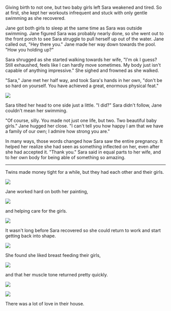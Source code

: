 Giving birth to not one, but two baby girls left Sara weakened and tired. So at first, she kept her workouts infrequent and stuck with only gentle swimming as she recovered.

Jane got both girls to sleep at the same time as Sara was outside swimming. Jane figured Sara was probably nearly done, so she went out to the front porch to see Sara struggle to pull herself up out of the water. Jane called out, "Hey there you." Jane made her way down towards the pool. "How you holding up?"

Sara shrugged as she started walking towards her wife, "I'm ok I guess? Still exhaushed, feels like I can hardly move sometimes. My body just isn't capable of anything impressive." She sighed and frowned as she walked.

"Sara," Jane met her half way, and took Sara's hands in her own, "don't be so hard on yourself. You have achieved a great, enormous physical feat."

![](12-23-16_5-09-12%C2%A0PM.png)

Sara tilted her head to one side just a little. "I did?" Sara didn't follow, Jane couldn't mean her swimming.

"Of course, silly. You made not just one life, but two. Two beautiful baby girls." Jane hugged her close. "I can't tell you how happy I am that we have a family of our own; I admire how strong you are."

In many ways, those words changed how Sara saw the entire pregnancy. It helped her realize she had seen as something inflected on her, even after she had accepted it. "Thank you." Sara said in equal parts to her wife, and to her own body for being able of something so amazing.

----

Twins made money tight for a while, but they had each other and their girls.

![](12-23-16_6-12-10%C2%A0PM.png)

Jane worked hard on both her painting,

![](12-23-16_7-26-00%C2%A0PM.png)

and helping care for the girls.

![](12-23-16_6-03-46%C2%A0PM.png)

It wasn't long before Sara recovered so she could return to work and start getting back into shape.

![](12-23-16_6-09-33%C2%A0PM.png)

She found she liked breast feeding their girls,

![](12-23-16_7-30-21%C2%A0PM.png)

and that her muscle tone returned pretty quickly.

![](12-23-16_6-20-20%C2%A0PM.png)

![](12-23-16_7-14-44%C2%A0PM.png)

There was a lot of love in their house.
